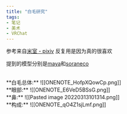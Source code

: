 ```yaml
---
title: "白毛研究"
tags:
- 笔记
- 美术
- VRChat
---
```


参考来自[米室 - pixiv](https://www.pixiv.net/users/10199606) 
反复用是因为真的很喜欢

提到的模型分别是[maya](https://booth.pm/en/items/3390957)和[soraneco](https://booth.pm/en/items/3046011)


<br>
**白毛总体:**
![[ONENOTE_HofpXQowCp.png]]
<br>
**眼部:**
![[ONENOTE_E6VeD5BSsG.png]]
<br>
**鼻:**
![[Pasted image 20220313101314.png]]
<br>
**构成:**
![[ONENOTE_qO4Z1sjLmf.png]]
